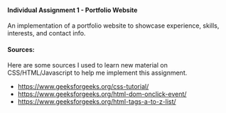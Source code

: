 #### Individual Assignment 1 - Portfolio Website

An implementation of a portfolio website to showcase experience, skills, interests, and contact info. 

#### Sources:
Here are some sources I used to learn new material on CSS/HTML/Javascript to help me implement this assignment.

- https://www.geeksforgeeks.org/css-tutorial/
- https://www.geeksforgeeks.org/html-dom-onclick-event/
- https://www.geeksforgeeks.org/html-tags-a-to-z-list/
